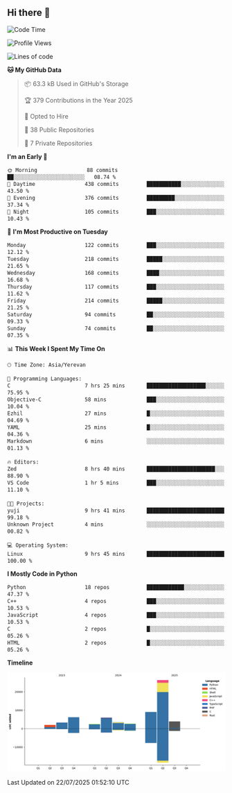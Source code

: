 ## Hi there 👋

<!--START_SECTION:waka-->
![Code Time](http://img.shields.io/badge/Code%20Time-1%2C369%20hrs%2034%20mins-blue)

![Profile Views](http://img.shields.io/badge/Profile%20Views-11-blue)

![Lines of code](https://img.shields.io/badge/From%20Hello%20World%20I%27ve%20Written-65.2%20thousand%20lines%20of%20code-blue)

**🐱 My GitHub Data** 

> 📦 63.3 kB Used in GitHub's Storage 
 > 
> 🏆 379 Contributions in the Year 2025
 > 
> 💼 Opted to Hire
 > 
> 📜 38 Public Repositories 
 > 
> 🔑 7 Private Repositories 
 > 
**I'm an Early 🐤** 

```text
🌞 Morning                88 commits          ██░░░░░░░░░░░░░░░░░░░░░░░   08.74 % 
🌆 Daytime                438 commits         ███████████░░░░░░░░░░░░░░   43.50 % 
🌃 Evening                376 commits         █████████░░░░░░░░░░░░░░░░   37.34 % 
🌙 Night                  105 commits         ███░░░░░░░░░░░░░░░░░░░░░░   10.43 % 
```
📅 **I'm Most Productive on Tuesday** 

```text
Monday                   122 commits         ███░░░░░░░░░░░░░░░░░░░░░░   12.12 % 
Tuesday                  218 commits         █████░░░░░░░░░░░░░░░░░░░░   21.65 % 
Wednesday                168 commits         ████░░░░░░░░░░░░░░░░░░░░░   16.68 % 
Thursday                 117 commits         ███░░░░░░░░░░░░░░░░░░░░░░   11.62 % 
Friday                   214 commits         █████░░░░░░░░░░░░░░░░░░░░   21.25 % 
Saturday                 94 commits          ██░░░░░░░░░░░░░░░░░░░░░░░   09.33 % 
Sunday                   74 commits          ██░░░░░░░░░░░░░░░░░░░░░░░   07.35 % 
```


📊 **This Week I Spent My Time On** 

```text
🕑︎ Time Zone: Asia/Yerevan

💬 Programming Languages: 
C                        7 hrs 25 mins       ███████████████████░░░░░░   75.95 % 
Objective-C              58 mins             ███░░░░░░░░░░░░░░░░░░░░░░   10.04 % 
Ezhil                    27 mins             █░░░░░░░░░░░░░░░░░░░░░░░░   04.69 % 
YAML                     25 mins             █░░░░░░░░░░░░░░░░░░░░░░░░   04.36 % 
Markdown                 6 mins              ░░░░░░░░░░░░░░░░░░░░░░░░░   01.13 % 

🔥 Editors: 
Zed                      8 hrs 40 mins       ██████████████████████░░░   88.90 % 
VS Code                  1 hr 5 mins         ███░░░░░░░░░░░░░░░░░░░░░░   11.10 % 

🐱‍💻 Projects: 
yuji                     9 hrs 41 mins       █████████████████████████   99.18 % 
Unknown Project          4 mins              ░░░░░░░░░░░░░░░░░░░░░░░░░   00.82 % 

💻 Operating System: 
Linux                    9 hrs 45 mins       █████████████████████████   100.00 % 
```

**I Mostly Code in Python** 

```text
Python                   18 repos            ████████████░░░░░░░░░░░░░   47.37 % 
C++                      4 repos             ███░░░░░░░░░░░░░░░░░░░░░░   10.53 % 
JavaScript               4 repos             ███░░░░░░░░░░░░░░░░░░░░░░   10.53 % 
C                        2 repos             █░░░░░░░░░░░░░░░░░░░░░░░░   05.26 % 
HTML                     2 repos             █░░░░░░░░░░░░░░░░░░░░░░░░   05.26 % 
```



**Timeline**

![Lines of Code chart](https://raw.githubusercontent.com/0xM4LL0C/0xM4LL0C/main/assets/bar_graph.png)


 Last Updated on 22/07/2025 01:52:10 UTC
<!--END_SECTION:waka-->
